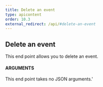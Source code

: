 ```yaml
---
title: Delete an event
type: apicontent
order: 10.3
external_redirect: /api/#delete-an-event
---
```

## Delete an event
This end point allows you to delete an event.

#### ARGUMENTS

This end point takes no JSON arguments.'
